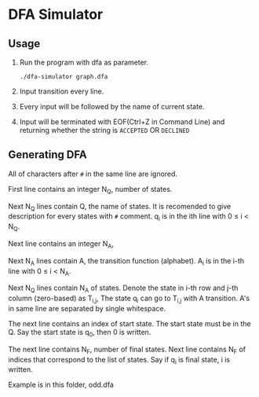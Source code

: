 # DFA Simulator

## Usage

1. Run the program with dfa as parameter.

    ```
    ./dfa-simulator graph.dfa
    ```

2. Input transition every line.
3. Every input will be followed by the name of current state.
4. Input will be terminated with EOF(Ctrl+Z in Command Line) and returning whether the string is `ACCEPTED` OR `DECLINED`


## Generating DFA

All of characters after `#` in the same line are ignored.

First line contains an integer N<sub>Q</sub>, number of states.

Next N<sub>Q</sub> lines contain Q, the name of states.
It is recomended to give description for every states with `#` comment.
q<sub>i</sub> is in the ith line with 0 &le; i &lt; N<sub>Q</sub>.

Next line contains an integer N<sub>A</sub>,

Next N<sub>A</sub> lines contain A, the transition function (alphabet).
A<sub>i</sub> is in the i-th line with 0 &le; i &lt; N<sub>A</sub>.

Next N<sub>Q</sub> lines contain N<sub>A</sub> of states.
Denote the state in i-th row and j-th column (zero-based) as T<sub>i,j</sub>,
The state q<sub>i</sub> can go to T<sub>i,j</sub> with A<j> transition.
A's in same line are separated by single whitespace.

The next line contains an index of start state.
The start state must be in the Q.
Say the start state is q<sub>0</sub>, then 0 is written.

The next line contains N<sub>F</sub>, number of final states.
Next line contains N<sub>F</sub> of indices that correspond to the list of states.
Say if q<sub>i</sub> is final state, i is written.

Example is in this folder, odd.dfa